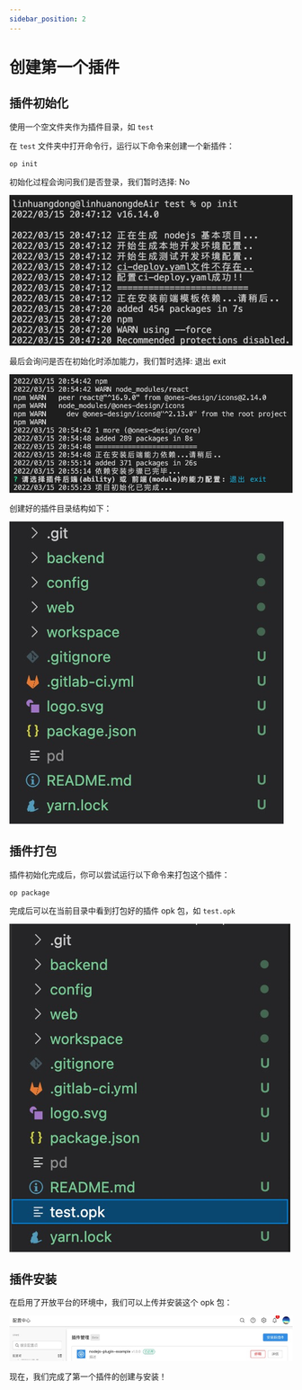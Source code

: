```yaml
---
sidebar_position: 2
---
```


# 创建第一个插件

## 插件初始化

使用一个空文件夹作为插件目录，如 `test`

在 `test` 文件夹中打开命令行，运行以下命令来创建一个新插件：

```
op init
```

初始化过程会询问我们是否登录，我们暂时选择: No

![image](images/login.jpg)

最后会询问是否在初始化时添加能力，我们暂时选择: 退出 exit

![image](images/exit.jpg)

创建好的插件目录结构如下：

![image](images/dir.jpg)

## 插件打包

插件初始化完成后，你可以尝试运行以下命令来打包这个插件：

```
op package
```

完成后可以在当前目录中看到打包好的插件 opk 包，如 `test.opk`

![image](images/opk.jpg)

## 插件安装

在启用了开放平台的环境中，我们可以上传并安装这个 opk 包：

![image](images/install.jpg)

现在，我们完成了第一个插件的创建与安装！
